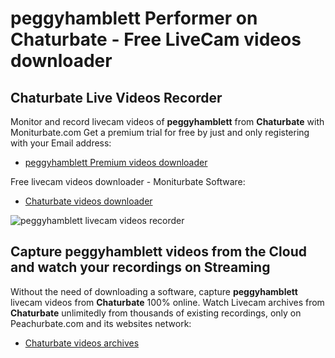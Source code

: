 # peggyhamblett Performer on Chaturbate - Free LiveCam videos downloader

## Chaturbate Live Videos Recorder

Monitor and record livecam videos of **peggyhamblett** from **Chaturbate** with Moniturbate.com
Get a premium trial for free by just and only registering with your Email address:
* [peggyhamblett Premium videos downloader](https://moniturbate.com/request-demo-licence-key.html)

Free livecam videos downloader - Moniturbate Software:
* [Chaturbate videos downloader](https://moniturbate.com/moniturbate-download-software.html)

![peggyhamblett livecam videos recorder](https://peachurnet.com/templates/moniturbate-software.png)


## Capture peggyhamblett videos from the Cloud and watch your recordings on Streaming

Without the need of downloading a software, capture **peggyhamblett** livecam videos from **Chaturbate** 100% online.
Watch Livecam archives from **Chaturbate** unlimitedly from thousands of existing recordings, only on Peachurbate.com and its websites network:
* [Chaturbate videos archives](https://peachurnet.com/)